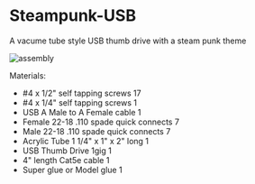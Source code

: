 Steampunk-USB
=============

A vacume tube style USB thumb drive with a steam punk theme

![assembly](images/assembly.jpg)

Materials:

* #4 x 1/2" self tapping screws             17
* #4 x 1/4" self tapping screws             1
* USB A Male to A Female cable              1
* Female 22-18 .110 spade quick connects    7
* Male 22-18 .110 spade quick connects      7
* Acrylic Tube 1 1/4" x 1" x 2" long        1
* USB Thumb Drive 1gig                      1
* 4" length Cat5e cable                     1
* Super glue or Model glue                  1
